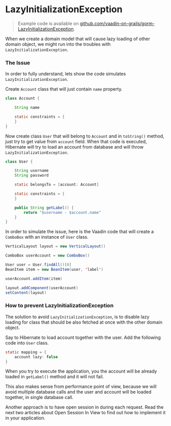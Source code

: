# LazyInitializationException

> Example code is available on
[github.com/vaadin-on-grails/gorm-LazyInitializationException](https://github.com/vaadin-on-grails/gorm-LazyInitializationException).

When we create a domain model that will cause lazy loading of other domain object, we might run into the troubles with `LazyInitializationException`.

### The Issue

In order to fully understand, lets show the code simulates  `LazyInitializationException`.

Create `Account` class that will just contain `name` property.

``` java
class Account {

    String name

    static constraints = {
    }
}
```

Now create class `User` that will belong to `Account` and in `toString()` method, just try to get value from `account` field. When that code is executed, Hibernate will try to load an account from database and will throw `LazyInitializationException`.

``` java
class User {

    String username
    String password

    static belongsTo = [account: Account]

    static constraints = {
    }

    public String getLabel() {
        return "$username - $account.name"
    }
}
```

In order to simulate the issue, here is the Vaadin code that will create a `ComboBox` with an instance of `User` class.

``` java
VerticalLayout layout = new VerticalLayout()

ComboBox userAccount = new ComboBox()

User user = User.findAll()[0]
BeanItem item = new BeanItem(user, 'label')

userAccount.addItem(item)

layout.addComponent(userAccount)
setContent(layout)
```

### How to prevent LazyInitializationException

The solution to avoid `LazyInitializationException`, is to disable lazy loading for class that should be also fetched at once with the other domain object.

Say to Hibernate to load account together with the user. Add the following code into `User` class.

``` java
static mapping = {
    account lazy: false
}
```

When you try to execute the application, you the account will be already loaded in `getLabel()` method and it will not fail.

This also makes sense from performance point of view, because we will avoid multiple database calls and the user and account will be loaded together, in single database call.

Another approach is to have open session in during each request. Read the next two articles about Open Session In View to find out how to implement it in your application.

